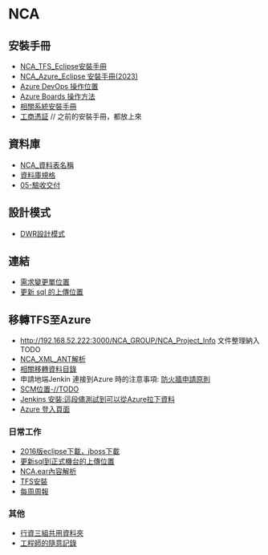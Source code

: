 # NCA

## 安裝手冊
 - [NCA_TFS_Eclipse安裝手冊](https://docs.google.com/document/d/1Ek5vAd7mypgevbCyKLGoVSXHI2Kv50nOgrzG_PBmDcU/edit?usp=sharing)
 - [NCA_Azure_Eclipse 安裝手冊(2023)](https://docs.google.com/document/d/12ztGDT136hPuTqtJqSEneAS8weQZbJ40yhNFrUdUujM/edit)
 - [Azure DevOps 操作位置](https://dev.azure.com/2209014)
 - [Azure Boards 操作方法](https://docs.google.com/document/d/1x6twa_YMlnA9O5YeeT-nFLTbArsv1MiQIzccCilDQTs/edit#heading=h.78nez8si7q2c)
 - [相關系統安裝手冊](https://iisicloud-my.sharepoint.com/personal/iisi_fsol_iisigroup_com/PS116FS/Forms/AllItems.aspx?e=2%3ApgPpnq&at=9&CID=421cc200%2D8d56%2D248d%2Dcc47%2D3676f0c9a0c2&OR=Teams%2DHL&CT=1674110987958&clickparams=eyJBcHBOYW1lIjoiVGVhbXMtRGVza3RvcCIsIkFwcFZlcnNpb24iOiIyNy8yMzAxMDUwNTYwMCIsIkhhc0ZlZGVyYXRlZFVzZXIiOmZhbHNlfQ%3D%3D&id=%2Fpersonal%2Fiisi%5Ffsol%5Fiisigroup%5Fcom%2FPS116FS%2F%E9%81%8B%E7%B1%8C%E5%9C%98%E9%9A%8A%2D%E7%A0%94%E7%99%BC%E7%94%A2%E8%A8%93%E5%BD%B9%2F04%5F%E7%A0%94%E7%99%BC%E6%9B%BF%E4%BB%A3%E5%BD%B9%281010625%E4%BB%A5%E5%BE%8C%29%2F%E8%B3%87%E8%A8%8A%E7%AE%A1%E7%90%86%E7%B3%BB%E7%B5%B1%2F111%E5%B9%B4%E5%BA%A6%2FCMMI%E5%93%81%E8%B3%AA%E7%B4%80%E9%8C%84%2F03%2D%E5%B0%88%E6%A1%88%E7%99%BC%E5%B1%95%E9%A1%9E%2F05%2D%E9%A9%97%E6%94%B6%E4%BA%A4%E4%BB%98%2F06%5F%E7%B3%BB%E7%B5%B1%E8%BB%9F%E9%AB%94%E5%AE%89%E8%A3%9D%E6%89%8B%E5%86%8A%5F%E4%BA%A4%E4%BB%98&viewid=95b06a39%2D043d%2D4584%2Db67c%2Dc445dae41d77)
 - [工商憑証](https://docs.google.com/document/d/1LY6y3kLV38EZaIDgDglodCBBc9YQ8ojQuZrxloYmdfA/edit?usp=sharing)
 // 之前的安裝手冊，都放上來
## 資料庫
 - [NCA_資料表名稱](https://iisicloud-my.sharepoint.com/:x:/r/personal/iisi_fsol_iisigroup_com/_layouts/15/Doc.aspx?sourcedoc=%7B9857BA00-A69A-4F71-8E06-31D29174BC3F%7D&file=%E8%B3%87%E6%96%99%E8%A1%A8%E6%A0%BC%E6%B8%85%E5%96%AE_2022_11.xlsx&action=default&mobileredirect=true&cid=8f91a6ba-d481-4206-ab98-14d0431e98bc)
 - [資料庫規格](https://iisicloud-my.sharepoint.com/:w:/r/personal/iisi_fsol_iisigroup_com/_layouts/15/Doc.aspx?sourcedoc=%7B63E577F2-CF5C-41BD-A5AA-01CDC3A6C852%7D&file=%E7%A0%94%E7%99%BC%E5%8F%8A%E7%94%A2%E6%A5%AD%E8%A8%93%E5%84%B2%E6%9B%BF%E4%BB%A3%E5%BD%B9_%E8%BB%9F%E9%AB%94%E8%A8%AD%E8%A8%88%E8%A6%8F%E6%A0%BC.doc&action=default&mobileredirect=true)
 - [05-驗收交付](https://iisicloud-my.sharepoint.com/personal/iisi_fsol_iisigroup_com/PS116FS/Forms/AllItems.aspx?csf=1&web=1&e=WqNtG9&cid=2a50f79a%2D47fc%2D4c7b%2D98e1%2Ddf10b2e20176&FolderCTID=0x012000C54D8636C190BE4684724F2E09250A68&OR=Teams%2DHL&CT=1663912078596&clickparams=eyJBcHBOYW1lIjoiVGVhbXMtRGVza3RvcCIsIkFwcFZlcnNpb24iOiIyNy8yMjA3MzEwMTAwNSIsIkhhc0ZlZGVyYXRlZFVzZXIiOmZhbHNlfQ%3D%3D&id=%2Fpersonal%2Fiisi%5Ffsol%5Fiisigroup%5Fcom%2FPS116FS%2F%E9%81%8B%E7%B1%8C%E5%9C%98%E9%9A%8A%2D%E7%A0%94%E7%99%BC%E7%94%A2%E8%A8%93%E5%BD%B9%2F04%5F%E7%A0%94%E7%99%BC%E6%9B%BF%E4%BB%A3%E5%BD%B9%281010625%E4%BB%A5%E5%BE%8C%29%2F%E8%B3%87%E8%A8%8A%E7%AE%A1%E7%90%86%E7%B3%BB%E7%B5%B1%2F111%E5%B9%B4%E5%BA%A6%2FCMMI%E5%93%81%E8%B3%AA%E7%B4%80%E9%8C%84%2F03%2D%E5%B0%88%E6%A1%88%E7%99%BC%E5%B1%95%E9%A1%9E%2F05%2D%E9%A9%97%E6%94%B6%E4%BA%A4%E4%BB%98&viewid=95b06a39%2D043d%2D4584%2Db67c%2Dc445dae41d77)
## 設計模式
 - [DWR設計模式](https://docs.google.com/document/d/1SKt0F4HXV6aYDICSKThjXXqHVURUWeMh_ZGReRnlqpM/edit?usp=sharing)
 
## 連結
 - [需求變更單位置](https://iisicloud-my.sharepoint.com/personal/iisi_fsol_iisigroup_com/PS116FS/Forms/AllItems.aspx?e=2%3ApgPpnq&at=9&CID=421cc200%2D8d56%2D248d%2Dcc47%2D3676f0c9a0c2&OR=Teams%2DHL&CT=1674110987958&clickparams=eyJBcHBOYW1lIjoiVGVhbXMtRGVza3RvcCIsIkFwcFZlcnNpb24iOiIyNy8yMzAxMDUwNTYwMCIsIkhhc0ZlZGVyYXRlZFVzZXIiOmZhbHNlfQ%3D%3D&id=%2Fpersonal%2Fiisi%5Ffsol%5Fiisigroup%5Fcom%2FPS116FS%2F%E9%81%8B%E7%B1%8C%E5%9C%98%E9%9A%8A%2D%E7%A0%94%E7%99%BC%E7%94%A2%E8%A8%93%E5%BD%B9%2F04%5F%E7%A0%94%E7%99%BC%E6%9B%BF%E4%BB%A3%E5%BD%B9%281010625%E4%BB%A5%E5%BE%8C%29%2F%E8%B3%87%E8%A8%8A%E7%AE%A1%E7%90%86%E7%B3%BB%E7%B5%B1%2F112%E5%B9%B4%E5%BA%A6%2F112%E5%B9%B4%E5%BA%A6%E6%96%B0%E5%A2%9E%EF%BC%8F%E4%BF%AE%E6%94%B9%E5%8A%9F%E8%83%BD%2F01%5F%E9%9C%80%E6%B1%82%E8%AE%8A%E6%9B%B4%E5%96%AE&viewid=95b06a39%2D043d%2D4584%2Db67c%2Dc445dae41d77)
 - [更新 sql 的上傳位置](https://iisicloud-my.sharepoint.com/personal/iisi_fsol_iisigroup_com/PS116FS/Forms/AllItems.aspx?OR=Teams%2DHL&CT=1667447123147&clickparams=eyJBcHBOYW1lIjoiVGVhbXMtRGVza3RvcCIsIkFwcFZlcnNpb24iOiIyNy8yMjEwMjgwNzIwMCIsIkhhc0ZlZGVyYXRlZFVzZXIiOmZhbHNlfQ%3D%3D&id=%2Fpersonal%2Fiisi%5Ffsol%5Fiisigroup%5Fcom%2FPS116FS%2F%E9%81%8B%E7%B1%8C%E5%9C%98%E9%9A%8A%2D%E7%A0%94%E7%99%BC%E7%94%A2%E8%A8%93%E5%BD%B9%2F04%5F%E7%A0%94%E7%99%BC%E6%9B%BF%E4%BB%A3%E5%BD%B9%281010625%E4%BB%A5%E5%BE%8C%29%2F%E8%B3%87%E8%A8%8A%E7%AE%A1%E7%90%86%E7%B3%BB%E7%B5%B1%2F112%E5%B9%B4%E5%BA%A6%2F112%E5%B9%B4%E5%BA%A6%E6%A9%9F%E6%88%BF%E4%BD%9C%E6%A5%AD&viewid=95b06a39%2D043d%2D4584%2Db67c%2Dc445dae41d77)
 
## 移轉TFS至Azure
  - http://192.168.52.222:3000/NCA_GROUP/NCA_Project_Info 文件整理納入TODO
  - [NCA_XML_ANT解析](https://docs.google.com/document/d/1V_IZPFEB7yUt3iOozcu6XnGGk7wOcvwqpP_L-iGiu5M/edit#)
  - [相關移轉資料目錄](https://iisicloud-my.sharepoint.com/personal/iisi_fsol_iisigroup_com/PS116FS/Forms/AllItems.aspx?e=2%3AbkhH6n&at=9&CT=1673853151285&OR=OWA%2DNT&CID=073f4868%2Dce5a%2D5632%2D2dde%2Df6c1ac0af851&id=%2Fpersonal%2Fiisi%5Ffsol%5Fiisigroup%5Fcom%2FPS116FS%2F%E9%81%8B%E7%B1%8C%E5%9C%98%E9%9A%8A%2D%E7%A0%94%E7%99%BC%E7%94%A2%E8%A8%93%E5%BD%B9%2F%E5%85%B6%E4%BB%96%2F102%E5%B9%B4%5F%E7%A0%94%E7%99%BC%E6%9B%BF%E4%BB%A3%E5%BD%B9%E9%96%8B%E7%99%BC%E7%92%B0%E5%A2%83%E8%BD%89%E6%8F%9B%5F%E6%88%B4%E5%8B%9D%E5%8F%B0&viewid=95b06a39%2D043d%2D4584%2Db67c%2Dc445dae41d77)
  - 申請地端Jenkin 連接到Azure 時的注意事項:
[防火牆申請原則](https://iisicloud.sharepoint.com/_layouts/15/Doc.aspx?sourcedoc={619b6aa5-79ae-4b32-8953-53fb120320f6}&action=view&wd=target%28B.%E7%B6%B2%E8%B7%AF%E9%A1%9E%20%2B%20%E8%B7%B3%E6%9D%BF%E6%A9%9F%E8%A8%AD%E5%AE%9A.one%7C5737e7a2-c4e0-4602-9e4b-45e22a2f4f5b%2F6.%E9%98%B2%E7%81%AB%E7%89%86%E7%94%B3%E8%AB%8B%E5%8E%9F%E5%89%87%7C22e0ef80-b856-4ebd-991b-2296404ecdfb%2F%29&wdorigin=NavigationUrl)
 - [SCM位置-//TODO](https://docs.google.com/document/d/15iNDVxPUroQ8DumURiwUV69ChU68lqvkklyTkJHOpy0/edit)
 - [Jenkins 安裝:這段儘測試到可以從Azure拉下資料](https://docs.google.com/document/d/1zyswvbpWEWk-tki6kaz1ZPcQxboLZpaY7k6J85d5M1o/edit)
 - [Azure 登入頁面](https://portal.azure.com/#home)
 
### 日常工作
- [2016版eclipse下載，jboss下載](https://iisicloud-my.sharepoint.com/personal/iisi_fsol_iisigroup_com/PS116FS/Forms/AllItems.aspx?OR=Teams%2DHL&CT=1667447123147&clickparams=eyJBcHBOYW1lIjoiVGVhbXMtRGVza3RvcCIsIkFwcFZlcnNpb24iOiIyNy8yMjEwMjgwNzIwMCIsIkhhc0ZlZGVyYXRlZFVzZXIiOmZhbHNlfQ%3D%3D&id=%2Fpersonal%2Fiisi%5Ffsol%5Fiisigroup%5Fcom%2FPS116FS%2F%E9%81%8B%E7%B1%8C%E5%9C%98%E9%9A%8A%2D%E7%A0%94%E7%99%BC%E7%94%A2%E8%A8%93%E5%BD%B9%2F04%5F%E7%A0%94%E7%99%BC%E6%9B%BF%E4%BB%A3%E5%BD%B9%281010625%E4%BB%A5%E5%BE%8C%29%2F%E8%B3%87%E8%A8%8A%E7%AE%A1%E7%90%86%E7%B3%BB%E7%B5%B1%2F111%E5%B9%B4%E5%BA%A6&viewid=95b06a39%2D043d%2D4584%2Db67c%2Dc445dae41d77)
- [更新sql到正式機台的上傳位置](https://iisicloud-my.sharepoint.com/personal/iisi_fsol_iisigroup_com/PS116FS/Forms/AllItems.aspx?OR=Teams%2DHL&CT=1667447123147&clickparams=eyJBcHBOYW1lIjoiVGVhbXMtRGVza3RvcCIsIkFwcFZlcnNpb24iOiIyNy8yMjEwMjgwNzIwMCIsIkhhc0ZlZGVyYXRlZFVzZXIiOmZhbHNlfQ%3D%3D&id=%2Fpersonal%2Fiisi%5Ffsol%5Fiisigroup%5Fcom%2FPS116FS%2F%E9%81%8B%E7%B1%8C%E5%9C%98%E9%9A%8A%2D%E7%A0%94%E7%99%BC%E7%94%A2%E8%A8%93%E5%BD%B9%2F04%5F%E7%A0%94%E7%99%BC%E6%9B%BF%E4%BB%A3%E5%BD%B9%281010625%E4%BB%A5%E5%BE%8C%29%2F%E8%B3%87%E8%A8%8A%E7%AE%A1%E7%90%86%E7%B3%BB%E7%B5%B1%2F112%E5%B9%B4%E5%BA%A6%2F112%E5%B9%B4%E5%BA%A6%E6%A9%9F%E6%88%BF%E4%BD%9C%E6%A5%AD&viewid=95b06a39%2D043d%2D4584%2Db67c%2Dc445dae41d77)
- [NCA.ear內容解析](https://docs.google.com/document/d/1s1ylqR4gRjGis7k666cv2O2AoaQkHViJM1pDbIoSEis/edit?usp=sharing)
- [TFS安裝](https://hackmd.io/Wv6blaDnQy-WEHx8PLH48w)
- [每周周報](https://iisicloud-my.sharepoint.com/:x:/r/personal/2203005_iisigroup_com/_layouts/15/Doc.aspx?sourcedoc=%7B6A8E3B26-EFB0-484F-8B89-C8ACDE51C3A3%7D&file=2023_01_%E8%A1%8C%E8%B3%87%E4%B8%89%E7%B5%84%20%E7%A0%94%E6%9B%BF%E5%BD%B9%E7%B6%AD%E8%AD%B7%E6%A1%88%20%E5%B7%A5%E4%BD%9C%E5%91%A8%E5%A0%B1_%E6%88%B4%E5%8B%9D%E5%8F%B0.xlsx&action=default&mobileredirect=true&cid=552aa4c2-e12d-4f02-93ff-fd013dc32f5a)
### 其他
- [行資三組共用資料夾](https://iisicloud-my.sharepoint.com/personal/iisi_fsol_iisigroup_com/PS116FS/Forms/AllItems.aspx?e=2%3AbkhH6n&at=9&CT=1674096755141&OR=OWA%2DNT&CID=0eff1aab%2D525b%2Ddf44%2D88bc%2Df5561166d59d)
- [工程師的隨意記錄](https://docs.google.com/document/d/1YtKUk0oYiJT_xtnFyXu25OpCnC5qBE8GTPrXC808NcQ/edit?usp=sharing)

